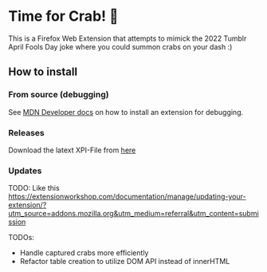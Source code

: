 # Time for Crab! 🦀

This is a Firefox Web Extension that attempts to mimick the 2022 Tumblr April Fools Day joke
where you could summon crabs on your dash :)

## How to install

### From source (debugging)

See [MDN Developer docs](https://developer.mozilla.org/en-US/docs/Mozilla/Add-ons/WebExtensions/Your_first_WebExtension#installing)
on how to install an extension for debugging.

### Releases

Download the latext XPI-File from [here](https://github.com/chamelopi/time-for-crab/releases)

### Updates

TODO: Like this https://extensionworkshop.com/documentation/manage/updating-your-extension/?utm_source=addons.mozilla.org&utm_medium=referral&utm_content=submission



TODOs:
- Handle captured crabs more efficiently
- Refactor table creation to utilize DOM API instead of innerHTML